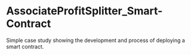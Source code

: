 # AssociateProfitSplitter_Smart-Contract
Simple case study showing the development and process of deploying a smart contract.  
